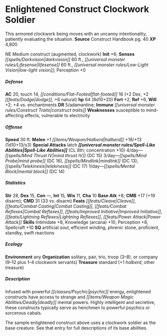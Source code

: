 ﻿---
cssclass: [monsters]
title1: Enlightened Construct Clockwork Soldier
desc_short: This armored clockwork being moves with an uncanny intentionality, patiently
  evaluating the situation.
title2: Enlightened Construct Clockwork Soldier
CR: 8
sources:
- name: Construct Handbook
  page: 40
  link: https://paizo.com/products/btq01vam
XP: 4800
alignment: NE
size: Medium
type: construct
subtypes:
- augmented
- clockwork
initiative:
  bonus: 6
senses:
  darkvision: 60
  lifesense: 60
  low-light vision: true
AC:
  AC: 20
  touch: 14
  flat_footed: 16
  components:
    dex: 2
    dodge: 2
    natural: 6
HP:
  HP: 64
  long: 8d10+20
saves:
  fort: 2
  ref: 6
  will: 2
  other: +4 vs. enchantments
DR:
- amount: 5
  weakness: adamantine
immunities:
- construct traits
weaknesses:
- susceptible to mind-affecting effects
- vulnerable to electricity
speeds:
  base: 30
attacks:
  melee:
  - - text: +1 halberd +18/+13 (1d10+13/x3)
      entries:
      - - damage: 1d10+13
          crit_multiplier: 3
      attack: +1 halberd
      bonus:
      - 18
      - 13
  special:
  - latch
spell_like_abilities:
  entries:
  - name: mind thrust IV
    source: default
    freq: 4/day
    DC: 15
  - name: mind probe
    source: default
    freq: 3/day
    DC: 16
  - name: mindlink
    source: default
    freq: 3/day
    DC: 13
  - name: telekinesis
    source: default
    freq: 3/day
    DC: 17
  - name: mental block
    source: default
    freq: 1/day
    DC: 14
  sources:
  - name: default
    CL: 8
    concentration: 10
ability_scores:
  STR: 28
  DEX: 15
  CON:
  INT: 15
  WIS: 11
  CHA: 10
BAB: 8
CMB: 17
CMB_other: +19 disarm
CMD: 31
CMD_other: 33 vs. disarm
feats:
- name: Cleave
- name: Combat Casting
- name: Combat Reflexes
- is_bonus: true
  name: Improved Initiative
- is_bonus: true
  name: Lightning Reflexes
- name: Power Attack
skills:
  Intimidate: 8
  Knowledge (arcana): 10
  Perception: 0
  Spellcraft: 10
special_qualities:
- artificial soul
- efficient winding
- phrenic stone
- proficient
- standby
- swift reactions
ecology:
  environment: any
  organization: solitary, pair, trio, troop (3-8), or company (9-12 plus 1-4 clockwork
    servants)
  treasure_type: standard
  treasure:
  - +1 halberd
  - other treasure
desc_long: |-
  Infused with powerful psychic energy, enlightened constructs have access to strange and deadly mental powers. Highly intelligent and secretive, these constructs typically serve as henchmen to powerful psychics or sorcerous cabals.

   The sample enlightened construct above uses a clockwork soldier as the base creature. See that entry for full descriptions of its base abilities.

---

# Enlightened Construct Clockwork Soldier
This armored clockwork being moves with an uncanny intentionality, patiently evaluating the situation.
**Source** Construct Handbook pg. 40
**XP** 4,800

NE Medium construct (augmented, clockwork)
**Init** +6; **Senses** _[[spells/Darkvision|darkvision]]_ 60 ft., _[[universal monster rules/Lifesense|lifesense]]_ 60 ft., _[[universal monster rules/Low-Light Vision|low-light vision]]_; Perception +0

##### Defense

**AC** 20, touch 14, _[[conditions/Flat-Footed|flat-footed]]_ 16 (+2 Dex, +2 _[[feats/Dodge|dodge]]_, +6 natural)
**hp** 64 (8d10+20)
**Fort** +2, **Ref** +6, **Will** +2; +4 vs. enchantments
**DR** 5/adamantine; **Immune** _[[universal monster rules/Construct Traits|construct traits]]_
**Weaknesses** susceptible to mind-affecting effects, vulnerable to electricity

##### Offense
**Speed** 30 ft.
**Melee** +1 _[[items/Weapon/Halberd|halberd]]_ +18/+13 (1d10+13/x3)
**Special Attacks** latch
**_[[universal monster rules/Spell-Like Abilities|Spell-Like Abilities]]_** (CL 8th; concentration +10)
4/day—_[[spells/Mind Thrust IV|mind thrust IV]]_ (DC 15) 
3/day—_[[spells/Mind Probe|mind probe]]_ (DC 16), _[[spells/Mindlink|mindlink]]_ (DC 13), _[[spells/Telekinesis|telekinesis]]_ (DC 17) 
1/day—_[[spells/Mental Block|mental block]]_ (DC 14)

##### Statistics
**Str** 28, **Dex** 15, **Con** —, **Int** 15, **Wis** 11, **Cha** 10
**Base Atk** +8; **CMB** +17 (+19 disarm); **CMD** 31 (33 vs. disarm)
**Feats** _[[feats/Cleave|Cleave]]_, _[[feats/Combat Casting|Combat Casting]]_, _[[feats/Combat Reflexes|Combat Reflexes]]_, _[[feats/Improved Initiative|Improved Initiative]]_, _[[feats/Lightning Reflexes|Lightning Reflexes]]_, _[[feats/Power Attack|Power Attack]]_
**Skills** Intimidate +8, Knowledge (arcana) +10, Perception +8, Spellcraft +10
**SQ** artificial soul, efficient winding, phrenic stone, proficient, standby, swift reactions

##### Ecology

**Environment** any
**Organization** solitary, pair, trio, troop (3–8), or company (9–12 plus 1–4 clockwork servants)
**Treasure** standard (+1 _halberd_, other treasure)

##### Description

Infused with powerful _[[classes/Psychic|psychic]]_ energy, enlightened constructs have access to strange and _[[items/Weapon Magic Abilities/Deadly|deadly]]_ mental powers. Highly intelligent and secretive, these constructs typically serve as henchmen to powerful psychics or sorcerous cabals.

The sample enlightened construct above uses a clockwork soldier as the base creature. See that entry for full descriptions of its base abilities.